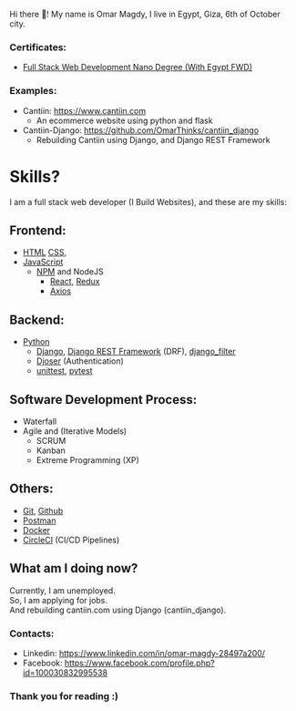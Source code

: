 
Hi there 👋! My name is Omar Magdy, I live in Egypt, 
Giza, 6th of October city.  




### Certificates:

- [Full Stack Web Development Nano Degree (With Egypt FWD)](https://graduation.udacity.com/confirm/ELAEXGHP)

### Examples:
- Cantiin: https://www.cantiin.com
	- An ecommerce website using python and flask
- Cantiin-Django: https://github.com/OmarThinks/cantiin_django 
	- Rebuilding Cantiin using Django, and Django REST Framework







# Skills?
I am a full stack web developer (I Build Websites), and these are my skills:







## Frontend:
- [HTML](https://www.w3schools.com/html/)
	[CSS](https://www.w3schools.com/css/default.asp),
- [JavaScript](https://www.w3schools.com/js/)
	- [NPM](https://www.npmjs.com/) and NodeJS
		- [React](https://reactjs.org/), [Redux](https://redux.js.org/)
		- [Axios](https://axios-http.com/)





## Backend:




- [Python](https://www.w3schools.com/python/)
	- [Django](https://docs.djangoproject.com), 
		[Django REST Framework](https://www.django-rest-framework.org/) (DRF), 
		[django_filter](https://django-filter.readthedocs.io/en/stable/guide/rest_framework.html#quickstart)
	- [Djoser](https://djoser.readthedocs.io) (Authentication)
	- [unittest](https://docs.python.org/3/library/unittest.html), 
		[pytest](https://pypi.org/project/pytest/)



<!--
	- [GraphQL](https://graphql.org/), 
		[Graphene](https://graphene-python.org/), 
		[Graphene-Django](https://docs.graphene-python.org/projects/django)

-->




## Software Development Process:
- Waterfall
- Agile and (Iterative Models)
	- SCRUM
	- Kanban
	- Extreme Programming (XP)



## Others:
- [Git](https://git-scm.com/), [Github](https://github.com/)
- [Postman](https://www.postman.com/)
- [Docker](https://www.docker.com/)
- [CircleCI](https://circleci.com/) (CI/CD Pipelines)






</b>







## What am I doing now?
Currently, I am unemployed.  
So, I am applying for jobs.  
And rebuilding cantiin.com using Django (cantiin_django).  







### Contacts:
- Linkedin: https://www.linkedin.com/in/omar-magdy-28497a200/
- Facebook: https://www.facebook.com/profile.php?id=100030832995538


### Thank you for reading :)

<!--
**OmarThinks/OmarThinks** is a ✨ _special_ ✨ repository because its `README.md` (this file) appears on your GitHub profile.

Here are some ideas to get you started:

- 🔭 I’m currently working on ...
- 🌱 I’m currently learning ...
- 👯 I’m looking to collaborate on ...
- 🤔 I’m looking for help with ...
- 💬 Ask me about ...
- 📫 How to reach me: ...
- ⚡ Fun fact: ...
-->
